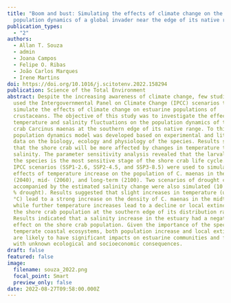 ```yaml
---
title: "Boom and bust: Simulating the effects of climate change on the
  population dynamics of a global invader near the edge of its native range"
publication_types:
  - "2"
authors:
  - Allan T. Souza
  - admin
  - Joana Campos
  - Felipe O. Ribas
  - João Carlos Marques
  - Irene Martins
doi: https://doi.org/10.1016/j.scitotenv.2022.158294
publication: Science of the Total Environment
abstract: Despite the increasing awareness of climate change, few studies have
  used the Intergovernmental Panel on Climate Change (IPCC) scenarios to
  simulate the effects of climate change on estuarine populations of
  crustaceans. The objective of this study was to investigate the effects of
  temperature and salinity fluctuations on the population dynamics of the shore
  crab Carcinus maenas at the southern edge of its native range. To this end, a
  population dynamics model was developed based on experimental and literature
  data on the biology, ecology and physiology of the species. Results showed
  that the shore crab will be more affected by changes in temperature than in
  salinity. The parameter sensitivity analysis revealed that the larval phase of
  the species is the most sensitive stage of the shore crab life cycle. Three
  IPCC scenarios (SSP1-2.6, SSP2-4.5, and SSP3-8.5) were used to simulate the
  effects of temperature increase on the population of C. maenas in the near-
  (2040), mid- (2060), and long-term (2100). Two scenarios of drought conditions
  accompanied by the estimated salinity change were also simulated (10 % and 40
  % drought). Results suggested that slight increases in temperature (up to 2
  °C) lead to a strong increase on the density of C. maenas in the midterm,
  while further temperature increases lead to a decline or local extinction of
  the shore crab population at the southern edge of its distribution range.
  Results indicated that a salinity increase in the estuary had a negative
  effect on the shore crab population. Given the importance of the species to
  temperate coastal ecosystems, both population increase and local extinction
  are likely to have significant impacts on estuarine communities and food webs,
  with unknown ecological and socioeconomic consequences.
draft: false
featured: false
image:
  filename: souza_2022.png
  focal_point: Smart
  preview_only: false
date: 2022-08-27T09:58:00.000Z
---
```


